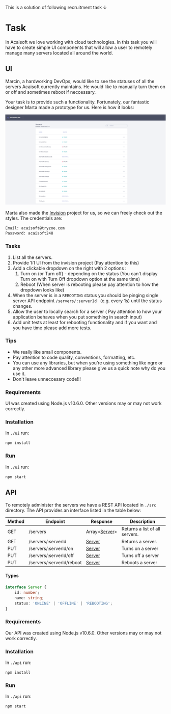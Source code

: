 This is a solution of following recruitment task ↓

# Task

In Acaisoft we love working with cloud technologies. In this task you will have to create simple UI components that will allow a user to remotely manage many servers located all around the world.

## UI

Marcin, a hardworking DevOps, would like to see the statuses of all the servers Acaisoft currently maintains. He would like to manually turn them on or off and sometimes reboot if neccessary.

Your task is to provide such a functionality. Fortunately, our fantastic
designer Marta made a prototype for us. Here is how it looks:

![img](./images/server-ui.png)

Marta also made the [Invision](https://www.invisionapp.com/) project for us, so we can freely check out the styles.
The credentials are:
```
Email: acaisoft@tryzoe.com
Password: acaisoft248
```

### Tasks
 1. List all the servers.
 2. Provide 1:1 UI from the invision project (Pay attention to this)
 2. Add a clickable dropdown on the right with 2 options :
    1. Turn on (or Turn off) - depending on the status (You can't display Turn on with Turn Off dropdown option at the same time)
    2. Reboot (When server is rebooting please pay attention to how the dropdown looks like)
 3. When the server is in a `REBOOTING` status you should be pinging single server API endpoint `/servers/:serverId `  (e.g. every 1s) until the status changes.
 4. Allow the user to locally search for a server ( Pay attention to how your application behaves when you put something in search input)
 5. Add unit tests at least for rebooting functionality and if you want and you have time please add more tests.

### Tips
 - We really like small components.
 - Pay attention to code quality, conventions, formatting, etc.
 - You can use any libraries, but when you’re using something like ngrx or any other more advanced library please give us a quick note why do you use it.
 - Don't leave unneccesary code!!!

### Requirements

UI was created using Node.js v10.6.0. Other versions may or may not work correctly.

### Installation

In `./ui` run:

```shell
npm install
```

### Run

In `./ui` run:

```shell
npm start
```

## API

To remotely administer the servers we have a REST API located in `./src` directory.
The API provides an interface listed in the table below:

| Method | Endpoint | Response | Description |
|---|---|---|---|
| GET | /servers | Array\<[Server](#types)\> | Returns a list of all servers. |
| GET | /servers/:serverId | [Server](#types) | Returns a server. |
| PUT | /servers/:serverId/on | [Server](#types) | Turns on a server |
| PUT | /servers/:serverId/off | [Server](#types) | Turns off a server |
| PUT | /servers/:serverId/reboot | [Server](#types) | Reboots a server |

#### Types
```typescript
interface Server {
    id: number;
    name: string;
    status: 'ONLINE' | 'OFFLINE' | 'REBOOTING';
}
```

### Requirements

Our API was created using Node.js v10.6.0. Other versions may or may not work correctly.

### Installation

In `./api` run:

```shell
npm install
```

### Run

In `./api` run:

```shell
npm start
```
